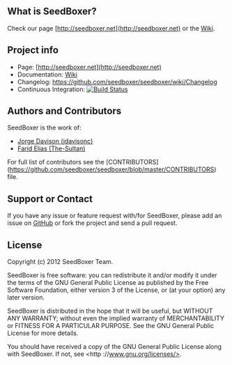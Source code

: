 ## What is SeedBoxer?

Check our page [http://seedboxer.net](http://seedboxer.net) or the [Wiki](https://github.com/seedboxer/seedboxer/wiki).

## Project info

* Page: [http://seedboxer.net](http://seedboxer.net)
* Documentation: [Wiki](https://github.com/seedboxer/seedboxer/wiki)
* Changelog: https://github.com/seedboxer/seedboxer/wiki/Changelog
* Continuous Integration: [![Build Status](https://seedboxer.ci.cloudbees.com/job/Seedboxer/badge/icon)](https://seedboxer.ci.cloudbees.com/job/Seedboxer/)

## Authors and Contributors
SeedBoxer is the work of:
*   [Jorge Davison (jdavisonc)](http://github.com/jdavisonc)
*   [Farid Elias (The-Sultan)](http://github.com/the-sultan)

For full list of contributors see the [CONTRIBUTORS]  (https://github.com/seedboxer/seedboxer/blob/master/CONTRIBUTORS) file.

## Support or Contact

If you have any issue or feature request with/for SeedBoxer, please add an issue on [GitHub](https://github.com/seedboxer/seedboxer/issues) or fork the project and send a pull request.


## License

Copyright (c) 2012 SeedBoxer Team.

SeedBoxer is free software: you can redistribute it and/or modify it under the terms of the GNU General Public License as published by the Free Software Foundation, either version 3 of the License, or (at your option) any later version.

SeedBoxer is distributed in the hope that it will be useful, but WITHOUT ANY WARRANTY; without even the implied warranty of MERCHANTABILITY or FITNESS FOR A PARTICULAR PURPOSE.  See the GNU General Public License for more details.

You should have received a copy of the GNU General Public License along with SeedBoxer.  If not, see <http ://www.gnu.org/licenses/>.
